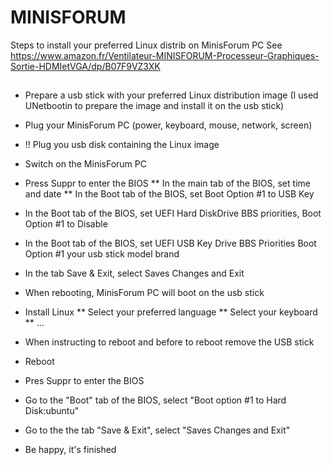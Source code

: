 # MINISFORUM
Steps to install your preferred Linux distrib on MinisForum PC
See https://www.amazon.fr/Ventilateur-MINISFORUM-Processeur-Graphiques-Sortie-HDMIetVGA/dp/B07F9VZ3XK

##
* Prepare a usb stick with your preferred Linux distribution image (I used UNetbootin to prepare the image and install it on the usb stick)
* Plug your MinisForum PC (power, keyboard, mouse, network, screen)
* !! Plug you usb disk containing the Linux image    
* Switch on the MinisForum PC
* Press Suppr to enter the BIOS
** In the main tab of the BIOS, set time and date
** In the Boot tab of the BIOS, set Boot Option #1 to USB Key
* In the Boot tab of the BIOS, set UEFI Hard DiskDrive BBS priorities, Boot Option #1 to Disable
* In the Boot tab of the BIOS, set UEFI USB Key Drive BBS Priorities Boot Option #1 your usb stick model brand 
* In the tab Save & Exit, select Saves Changes and Exit

* When rebooting, MinisForum PC will boot on the usb stick
* Install Linux
** Select your preferred language
** Select your keyboard
** ...
* When instructing to reboot and before to reboot remove the USB stick
* Reboot
* Pres Suppr to enter the BIOS
* Go to the "Boot" tab of the BIOS, select "Boot option #1 to Hard Disk:ubuntu"
* Go to the the tab "Save & Exit", select "Saves Changes and Exit"
* Be happy, it's finished

